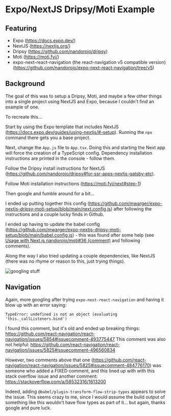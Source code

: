 # Expo/NextJS Dripsy/Moti Example

## Featuring

- Expo (https://docs.expo.dev/)
- NextJS (https://nextjs.org/)
- Dripsy (https://github.com/nandorojo/dripsy)
- Moti (https://moti.fyi/)
- expo-next-react-navigation (the react-navigation v5 compatible version) (https://github.com/nandorojo/expo-next-react-navigation/tree/v5)

## Background

The goal of this was to setup a Dripsy, Moti, and maybe a few other things into a single project using NextJS and Expo, because I couldn't find an example of one.

To recreate this...

Start by using the Expo template that includes NextJS (https://docs.expo.dev/guides/using-nextjs/#-setup). Running the `npx` command there gets you a base project.

Next, change the `App.js` file to `App.tsx`. Doing this and starting the Next app will force the creation of a TypeScript config. Dependency installation instructions are printed in the console - follow them.

Follow the Dripsy install instructions for NextJS (https://github.com/nandorojo/dripsy#for-ssr-apps-nextjs-gatsby-etc).

Follow Moti installation instructions (https://moti.fyi/next#step-1)

Then google and fumble around for a bit...

I ended up putting together this config (https://github.com/mwarger/expo-nextjs-dripsy-moti-setup/blob/main/next.config.js) after following the instructions and a couple lucky finds in Github.

I ended up having to update the babel config (https://github.com/mwarger/expo-nextjs-dripsy-moti-setup/blob/main/babel.config.js) - this was found after some help (see [Usage with Next.js nandorojo/moti#36 (comment)](https://github.com/nandorojo/moti/issues/36#issuecomment-913962808) and following comments).

Along the way I also tried updating a couple dependencies, like NextJS (there was no rhyme or reason to this, just trying things).

![googling stuff](https://i.imgflip.com/5ml6c5.jpg 'Google stuff')

## Navigation

Again, more googling after trying `expo-next-react-navigation` and having it blow up with an error saying:

`TypeError: undefined is not an object (evaluating 'this._callListeners.bind')`

I found this comment, but it's old and ended up breaking things: https://github.com/react-navigation/react-navigation/issues/5854#issuecomment-493775447
This comment was also not helpful: https://github.com/react-navigation/react-navigation/issues/5825#issuecomment-496560834

However, two comments above that one (https://github.com/react-navigation/react-navigation/issues/5825#issuecomment-484776170) was someone who added a FIXED comment, and this lined up with with this stack overflow issue and another comment: https://stackoverflow.com/a/58532316/1613200

Indeed, adding `@babel/plugin-transform-flow-strip-types` appears to solve the issue. This seems crazy to me, since I would assume the build output of something like this wouldn't have flow types as part of it... but again, thanks google and pure luck.
